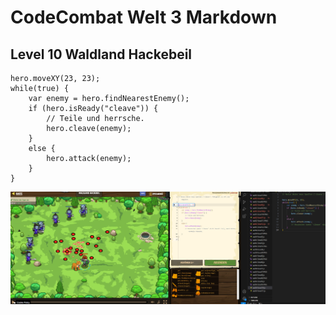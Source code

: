 # CodeCombat Welt 3 Markdown
## Level 10 Waldland Hackebeil
```
hero.moveXY(23, 23);
while(true) {
    var enemy = hero.findNearestEnemy();
    if (hero.isReady("cleave")) {
        // Teile und herrsche.
        hero.cleave(enemy);
    }
    else {
        hero.attack(enemy);
    }
}
```
![alt text](image-91.png)